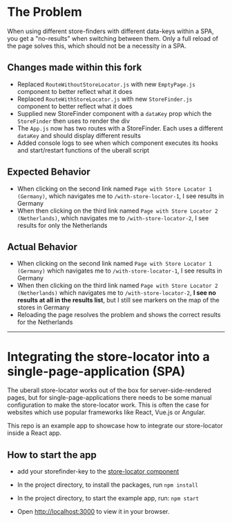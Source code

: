 # The Problem

When using different store-finders with different data-keys within a SPA, you get a "no-results" when switching between them. Only a full reload of the page solves this, which should not be a necessity in a SPA.

## Changes made within this fork
- Replaced `RouteWithoutStoreLocator.js` with new `EmptyPage.js` component to better reflect what it does
- Replaced `RouteWithStoreLocator.js` with new `StoreFinder.js` component to better reflect what it does
- Supplied new StoreFinder component with a `dataKey` prop which the `StoreFinder` then uses to render the div
- The `App.js` now has two routes with a StoreFinder. Each uses a different `dataKey` and should display different results
- Added console logs to see when which component executes its hooks and start/restart functions of the uberall script

## Expected Behavior
- When clicking on the second link named `Page with Store Locator 1 (Germany)`, which navigates me to `/with-store-locator-1`, I see results in Germany
- When then clicking on the third link named `Page with Store Locator 2 (Netherlands)`, which navigates me to `/with-store-locator-2`, I see results for only the Netherlands

## Actual Behavior
- When clicking on the second link named `Page with Store Locator 1 (Germany)` which navigates me to `/with-store-locator-1`, I see results in Germany
- When then clicking on the third link named `Page with Store Locator 2 (Netherlands)` which navigates me to `/with-store-locator-2`, __I see no results at all in the results list__, but I still see markers on the map of the stores in Germany
- Reloading the page resolves the problem and shows the correct results for the Netherlands


---


# Integrating the store-locator into a single-page-application (SPA)

The uberall store-locator works out of the box for server-side-rendered pages, but for single-page-applications there needs to be some manual configuration to make the store-locator work. This is often the case for websites which use popular frameworks like React, Vue.js or Angular.

This repo is an example app to showcase how to integrate our store-locator inside a React app.

## How to start the app

- add your storefinder-key to the [store-locator component](https://github.com/uberall/storelocator-spa-integration/blob/main/src/routes/RouteWithStoreLocator.js)

- In the project directory, to install the packages, run `npm install`

- In the project directory, to start the example app, run: `npm start`

- Open [http://localhost:3000](http://localhost:3000) to view it in your browser.
